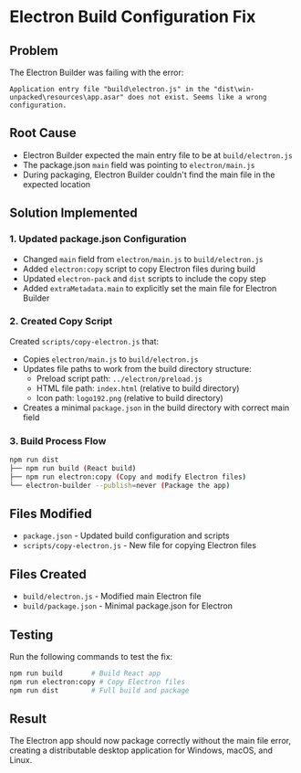 # Electron Build Configuration Fix

## Problem
The Electron Builder was failing with the error:
```
Application entry file "build\electron.js" in the "dist\win-unpacked\resources\app.asar" does not exist. Seems like a wrong configuration.
```

## Root Cause
- Electron Builder expected the main entry file to be at `build/electron.js`
- The package.json `main` field was pointing to `electron/main.js`
- During packaging, Electron Builder couldn't find the main file in the expected location

## Solution Implemented

### 1. Updated package.json Configuration
- Changed `main` field from `electron/main.js` to `build/electron.js`
- Added `electron:copy` script to copy Electron files during build
- Updated `electron-pack` and `dist` scripts to include the copy step
- Added `extraMetadata.main` to explicitly set the main file for Electron Builder

### 2. Created Copy Script
Created `scripts/copy-electron.js` that:
- Copies `electron/main.js` to `build/electron.js`
- Updates file paths to work from the build directory structure:
  - Preload script path: `../electron/preload.js`
  - HTML file path: `index.html` (relative to build directory)
  - Icon path: `logo192.png` (relative to build directory)
- Creates a minimal `package.json` in the build directory with correct main field

### 3. Build Process Flow
```bash
npm run dist
├── npm run build (React build)
├── npm run electron:copy (Copy and modify Electron files)
└── electron-builder --publish=never (Package the app)
```

## Files Modified
- `package.json` - Updated build configuration and scripts
- `scripts/copy-electron.js` - New file for copying Electron files

## Files Created
- `build/electron.js` - Modified main Electron file
- `build/package.json` - Minimal package.json for Electron

## Testing
Run the following commands to test the fix:
```bash
npm run build       # Build React app
npm run electron:copy # Copy Electron files
npm run dist        # Full build and package
```

## Result
The Electron app should now package correctly without the main file error, creating a distributable desktop application for Windows, macOS, and Linux.